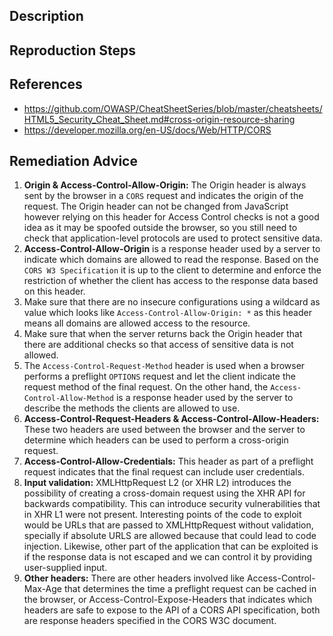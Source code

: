 ## Description


## Reproduction Steps


## References

- https://github.com/OWASP/CheatSheetSeries/blob/master/cheatsheets/HTML5_Security_Cheat_Sheet.md#cross-origin-resource-sharing
- https://developer.mozilla.org/en-US/docs/Web/HTTP/CORS


## Remediation Advice

1. **Origin & Access-Control-Allow-Origin:** The Origin header is always sent by the browser in a `CORS` request and indicates the origin of the request. The Origin header can not be changed from JavaScript however relying on this header for Access Control checks is not a good idea as it may be spoofed outside the browser, so you still need to check that application-level protocols are used to protect sensitive data.
2. **Access-Control-Allow-Origin** is a response header used by a server to indicate which domains are allowed to read the response. Based on the `CORS W3 Specification` it is up to the client to determine and enforce the restriction of whether the client has access to the response data based on this header.
3. Make sure that there are no insecure configurations using a wildcard as value which looks like `Access-Control-Allow-Origin: *` as this header means all domains are allowed access to the resource. 
4. Make sure that when the server returns back the Origin header that there are additional checks so that access of sensitive data is not allowed.
5. The `Access-Control-Request-Method` header is used when a browser performs a preflight `OPTIONS` request and let the client indicate the request method of the final request. On the other hand, the `Access-Control-Allow-Method` is a response header used by the server to describe the methods the clients are allowed to use.
6. **Access-Control-Request-Headers & Access-Control-Allow-Headers:** These two headers are used between the browser and the server to determine which headers can be used to perform a cross-origin request.
7. **Access-Control-Allow-Credentials:** This header as part of a preflight request indicates that the final request can include user credentials.
8. **Input validation:** XMLHttpRequest L2 (or XHR L2) introduces the possibility of creating a cross-domain request using the XHR API for backwards compatibility. This can introduce security vulnerabilities that in XHR L1 were not present. Interesting points of the code to exploit would be URLs that are passed to XMLHttpRequest without validation, specially if absolute URLS are allowed because that could lead to code injection. Likewise, other part of the application that can be exploited is if the response data is not escaped and we can control it by providing user-supplied input.
9. **Other headers:** There are other headers involved like Access-Control-Max-Age that determines the time a preflight request can be cached in the browser, or Access-Control-Expose-Headers that indicates which headers are safe to expose to the API of a CORS API specification, both are response headers specified in the CORS W3C document.

